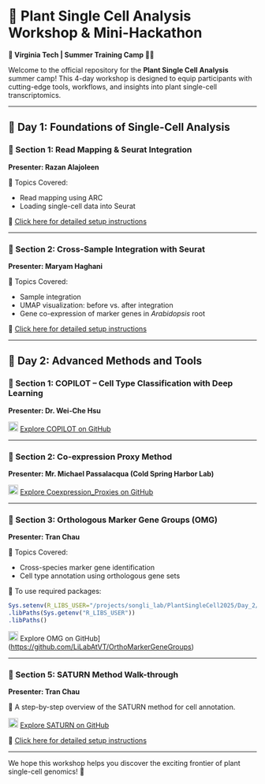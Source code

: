 # 🌱 Plant Single Cell Analysis Workshop & Mini-Hackathon
**📍 Virginia Tech | Summer Training Camp 🧡🦃**

Welcome to the official repository for the **Plant Single Cell Analysis** summer camp! This 4-day workshop is designed to equip participants with cutting-edge tools, workflows, and insights into plant single-cell transcriptomics.

---

## 📅 Day 1: Foundations of Single-Cell Analysis

### 🧬 Section 1: Read Mapping & Seurat Integration
**Presenter: Razan Alajoleen**

🧾 Topics Covered:
- Read mapping using ARC
- Loading single-cell data into Seurat

🔗 [Click here for detailed setup instructions](./Day1Section1/README.md)

---

### 🧬 Section 2: Cross-Sample Integration with Seurat
**Presenter: Maryam Haghani**

🧾 Topics Covered:
- Sample integration
- UMAP visualization: before vs. after integration
- Gene co-expression of marker genes in *Arabidopsis* root

🔗 [Click here for detailed setup instructions](./Day1Section2-Integration/README.md)

---

## 📅 Day 2: Advanced Methods and Tools

### 🧠 Section 1: COPILOT – Cell Type Classification with Deep Learning
**Presenter: Dr. Wei-Che Hsu**

<img src="https://cdn.jsdelivr.net/gh/devicons/devicon/icons/github/github-original.svg" width="20"/> [Explore COPILOT on GitHub](https://github.com/Hsu-Che-Wei/COPILOT)

---

### 🔬 Section 2: Co-expression Proxy Method
**Presenter: Mr. Michael Passalacqua (Cold Spring Harbor Lab)**

<img src="https://cdn.jsdelivr.net/gh/devicons/devicon/icons/github/github-original.svg" width="20"/> [Explore Coexpression_Proxies on GitHub](https://github.com/gillislab/Coexpression_Proxies)

---

### 🌿 Section 3: Orthologous Marker Gene Groups (OMG)
**Presenter: Tran Chau**

🧾 Topics Covered:
- Cross-species marker gene identification
- Cell type annotation using orthologous gene sets

🔧 To use required packages:
```r
Sys.setenv(R_LIBS_USER="/projects/songli_lab/PlantSingleCell2025/Day_2/env/")
.libPaths(Sys.getenv("R_LIBS_USER"))
.libPaths()
```

<img src="https://cdn.jsdelivr.net/gh/devicons/devicon/icons/github/github-original.svg" width="20"/> Explore OMG on GitHub](https://github.com/LiLabAtVT/OrthoMarkerGeneGroups)


---

### 🔁 Section 5: SATURN Method Walk-through
**Presenter: Tran Chau**

🧾 A step-by-step overview of the SATURN method for cell annotation.

<img src="https://cdn.jsdelivr.net/gh/devicons/devicon/icons/github/github-original.svg" width="20"/> [Explore SATURN on GitHub](https://github.com/snap-stanford/SATURN)

🔗 [Click here for detailed setup instructions](./Saturn_Plant/README.md)


---

We hope this workshop helps you discover the exciting frontier of plant single-cell genomics! 🌾

